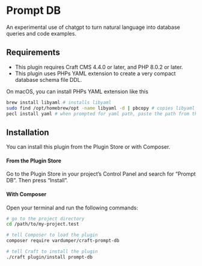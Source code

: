 # Prompt DB

An experimental use of chatgpt to turn natural language into database queries and code examples.

## Requirements

- This plugin requires Craft CMS 4.4.0 or later, and PHP 8.0.2 or later.
- This plugin uses PHPs YAML extension to create a very compact database schema file DDL.

On macOS, you can install PHPs YAML extension like this

```bash
brew install libyaml # installs libyaml
sudo find /opt/homebrew/opt -name libyaml -d | pbcopy # copies libyaml path to clipboard
pecl install yaml # when prompted for yaml path, paste the path from the clipboard
```

## Installation

You can install this plugin from the Plugin Store or with Composer.

#### From the Plugin Store

Go to the Plugin Store in your project’s Control Panel and search for “Prompt DB”. Then press “Install”.

#### With Composer

Open your terminal and run the following commands:

```bash
# go to the project directory
cd /path/to/my-project.test

# tell Composer to load the plugin
composer require vardumper/craft-prompt-db

# tell Craft to install the plugin
./craft plugin/install prompt-db
```
